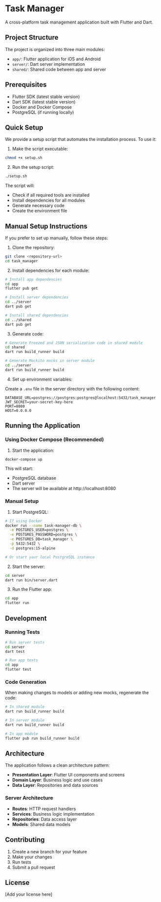 # Task Manager

A cross-platform task management application built with Flutter and Dart.

## Project Structure

The project is organized into three main modules:

- `app/`: Flutter application for iOS and Android
- `server/`: Dart server implementation
- `shared/`: Shared code between app and server

## Prerequisites

- Flutter SDK (latest stable version)
- Dart SDK (latest stable version)
- Docker and Docker Compose
- PostgreSQL (if running locally)

## Quick Setup

We provide a setup script that automates the installation process. To use it:

1. Make the script executable:
```bash
chmod +x setup.sh
```

2. Run the setup script:
```bash
./setup.sh
```

The script will:
- Check if all required tools are installed
- Install dependencies for all modules
- Generate necessary code
- Create the environment file

## Manual Setup Instructions

If you prefer to set up manually, follow these steps:

1. Clone the repository:
```bash
git clone <repository-url>
cd task_manager
```

2. Install dependencies for each module:

```bash
# Install app dependencies
cd app
flutter pub get

# Install server dependencies
cd ../server
dart pub get

# Install shared dependencies
cd ../shared
dart pub get
```

3. Generate code:

```bash
# Generate Freezed and JSON serialization code in shared module
cd shared
dart run build_runner build

# Generate Mockito mocks in server module
cd ../server
dart run build_runner build
```

4. Set up environment variables:

Create a `.env` file in the server directory with the following content:
```
DATABASE_URL=postgres://postgres:postgres@localhost:5432/task_manager
JWT_SECRET=your-secret-key-here
PORT=8080
HOST=0.0.0.0
```

## Running the Application

### Using Docker Compose (Recommended)

1. Start the application:
```bash
docker-compose up
```

This will start:
- PostgreSQL database
- Dart server
- The server will be available at http://localhost:8080

### Manual Setup

1. Start PostgreSQL:
```bash
# If using Docker
docker run --name task-manager-db \
  -e POSTGRES_USER=postgres \
  -e POSTGRES_PASSWORD=postgres \
  -e POSTGRES_DB=task_manager \
  -p 5432:5432 \
  -d postgres:15-alpine

# Or start your local PostgreSQL instance
```

2. Start the server:
```bash
cd server
dart run bin/server.dart
```

3. Run the Flutter app:
```bash
cd app
flutter run
```

## Development

### Running Tests

```bash
# Run server tests
cd server
dart test

# Run app tests
cd app
flutter test
```

### Code Generation

When making changes to models or adding new mocks, regenerate the code:

```bash
# In shared module
dart run build_runner build

# In server module
dart run build_runner build

# In app module
flutter pub run build_runner build
```

## Architecture

The application follows a clean architecture pattern:

- **Presentation Layer**: Flutter UI components and screens
- **Domain Layer**: Business logic and use cases
- **Data Layer**: Repositories and data sources

### Server Architecture

- **Routes**: HTTP request handlers
- **Services**: Business logic implementation
- **Repositories**: Data access layer
- **Models**: Shared data models

## Contributing

1. Create a new branch for your feature
2. Make your changes
3. Run tests
4. Submit a pull request

## License

[Add your license here] 